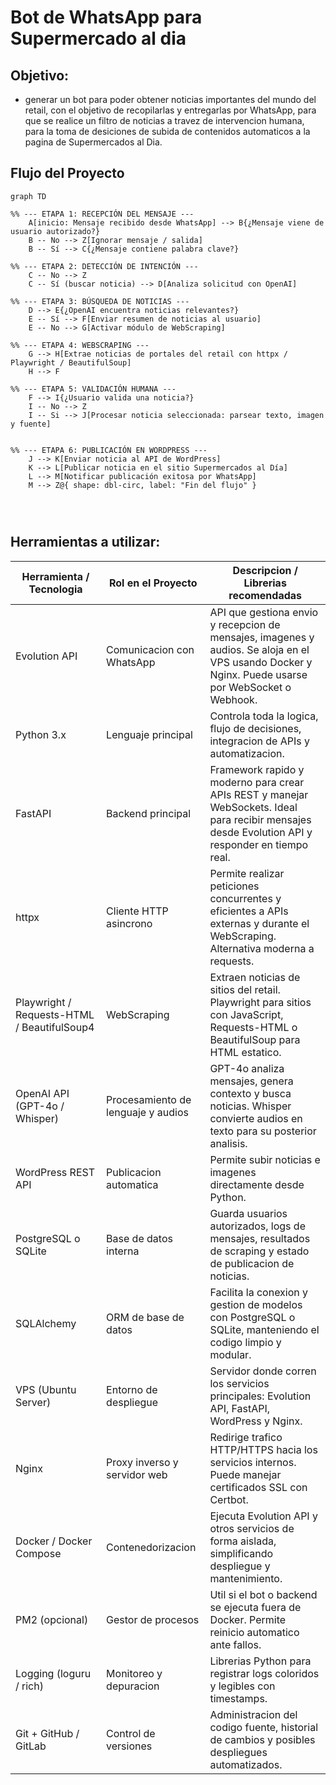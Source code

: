 # Bot de WhatsApp para Supermercado al dia

## Objetivo:
 - generar un bot para poder obtener noticias importantes del mundo del retail, con el objetivo de recopilarlas y entregarlas por WhatsApp, para que se realice un filtro de noticias a travez de intervencion humana, para la toma de desiciones de subida de contenidos automaticos a la pagina de Supermercados al Dia.


## Flujo del Proyecto


```mermaid
graph TD

%% --- ETAPA 1: RECEPCIÓN DEL MENSAJE ---
    A[inicio: Mensaje recibido desde WhatsApp] --> B{¿Mensaje viene de usuario autorizado?}
    B -- No --> Z[Ignorar mensaje / salida]
    B -- Sí --> C{¿Mensaje contiene palabra clave?}

%% --- ETAPA 2: DETECCIÓN DE INTENCIÓN ---
    C -- No --> Z
    C -- Sí (buscar noticia) --> D[Analiza solicitud con OpenAI]

%% --- ETAPA 3: BÚSQUEDA DE NOTICIAS ---
    D --> E{¿OpenAI encuentra noticias relevantes?}
    E -- Sí --> F[Enviar resumen de noticias al usuario]
    E -- No --> G[Activar módulo de WebScraping]

%% --- ETAPA 4: WEBSCRAPING ---
    G --> H[Extrae noticias de portales del retail con httpx / Playwright / BeautifulSoup]
    H --> F

%% --- ETAPA 5: VALIDACIÓN HUMANA ---
    F --> I{¿Usuario valida una noticia?}
    I -- No --> Z
    I -- Si --> J[Procesar noticia seleccionada: parsear texto, imagen y fuente]


%% --- ETAPA 6: PUBLICACIÓN EN WORDPRESS ---
    J --> K[Enviar noticia al API de WordPress]
    K --> L[Publicar noticia en el sitio Supermercados al Día]
    L --> M[Notificar publicación exitosa por WhatsApp]
    M --> Z@{ shape: dbl-circ, label: "Fin del flujo" }


    
```


## Herramientas a utilizar:


| Herramienta / Tecnologia                    | Rol en el Proyecto                 | Descripcion / Librerias recomendadas                                                                                                               |
| ------------------------------------------- | ---------------------------------- | -------------------------------------------------------------------------------------------------------------------------------------------------- |
| Evolution API                               | Comunicacion con WhatsApp          | API que gestiona envio y recepcion de mensajes, imagenes y audios. Se aloja en el VPS usando Docker y Nginx. Puede usarse por WebSocket o Webhook. |
| Python 3.x                                  | Lenguaje principal                 | Controla toda la logica, flujo de decisiones, integracion de APIs y automatizacion.                                                                |
| FastAPI                                     | Backend principal                  | Framework rapido y moderno para crear APIs REST y manejar WebSockets. Ideal para recibir mensajes desde Evolution API y responder en tiempo real.  |
| httpx                                       | Cliente HTTP asincrono             | Permite realizar peticiones concurrentes y eficientes a APIs externas y durante el WebScraping. Alternativa moderna a requests.                    |
| Playwright / Requests-HTML / BeautifulSoup4 | WebScraping                        | Extraen noticias de sitios del retail. Playwright para sitios con JavaScript, Requests-HTML o BeautifulSoup para HTML estatico.                    |
| OpenAI API (GPT-4o / Whisper)               | Procesamiento de lenguaje y audios | GPT-4o analiza mensajes, genera contexto y busca noticias. Whisper convierte audios en texto para su posterior analisis.                           |
| WordPress REST API                          | Publicacion automatica             | Permite subir noticias e imagenes directamente desde Python.                                                                                       |
| PostgreSQL o SQLite                         | Base de datos interna              | Guarda usuarios autorizados, logs de mensajes, resultados de scraping y estado de publicacion de noticias.                                         |
| SQLAlchemy                                  | ORM de base de datos               | Facilita la conexion y gestion de modelos con PostgreSQL o SQLite, manteniendo el codigo limpio y modular.                                         |
| VPS (Ubuntu Server)                         | Entorno de despliegue              | Servidor donde corren los servicios principales: Evolution API, FastAPI, WordPress y Nginx.                                                        |
| Nginx                                       | Proxy inverso y servidor web       | Redirige trafico HTTP/HTTPS hacia los servicios internos. Puede manejar certificados SSL con Certbot.                                              |
| Docker / Docker Compose                     | Contenedorizacion                  | Ejecuta Evolution API y otros servicios de forma aislada, simplificando despliegue y mantenimiento.                                                |
| PM2 (opcional)                              | Gestor de procesos                 | Util si el bot o backend se ejecuta fuera de Docker. Permite reinicio automatico ante fallos.                                                      |
| Logging (loguru / rich)                     | Monitoreo y depuracion             | Librerias Python para registrar logs coloridos y legibles con timestamps.                                                                          |
| Git + GitHub / GitLab                       | Control de versiones               | Administracion del codigo fuente, historial de cambios y posibles despliegues automatizados.                                                       |
